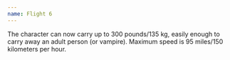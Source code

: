```yaml
---
name: Flight 6
---
```


The character can now carry up to 300 pounds/135 kg, easily enough to carry away an adult person (or vampire). Maximum speed is 95 miles/150 kilometers per hour.